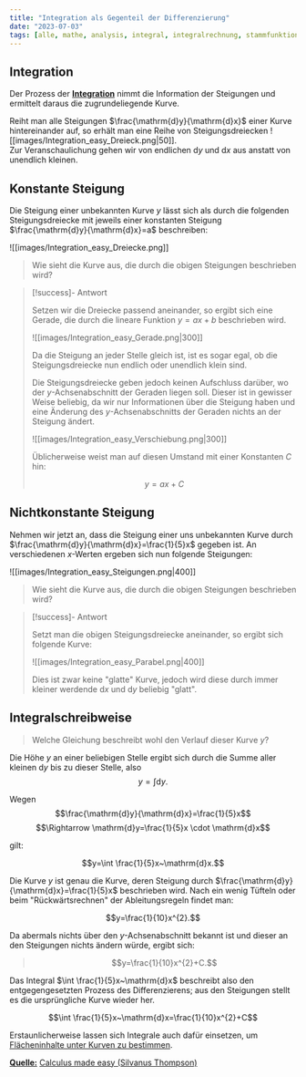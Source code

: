 ```yaml
---
title: "Integration als Gegenteil der Differenzierung"
date: "2023-07-03"
tags: [alle, mathe, analysis, integral, integralrechnung, stammfunktion, differenzierung, differentialrechnung, steigung, steigungsdreieck]
---
```


## Integration

Der Prozess der <u>**Integration**</u> nimmt die Information der Steigungen und ermittelt daraus die zugrundeliegende Kurve.

Reiht man alle Steigungen $\frac{\mathrm{d}y}{\mathrm{d}x}$ einer Kurve hintereinander auf, so erhält man eine Reihe von Steigungsdreiecken ![[images/Integration_easy_Dreieck.png|50]].<br>
Zur Veranschaulichung gehen wir von endlichen $\mathrm{d}y$ und $\mathrm{d}x$ aus anstatt von unendlich kleinen. 

## Konstante Steigung

Die Steigung einer unbekannten Kurve $y$ lässt sich als durch die folgenden Steigungsdreiecke mit jeweils einer konstanten Steigung $\frac{\mathrm{d}y}{\mathrm{d}x}=a$ beschreiben:

![[images/Integration_easy_Dreiecke.png]]

>Wie sieht die Kurve aus, die durch die obigen Steigungen beschrieben wird?

> [!success]- Antwort
> 
>Setzen wir die Dreiecke passend aneinander, so ergibt sich eine Gerade, die durch die lineare Funktion $y=ax+b$ beschrieben wird. 
>
>![[images/Integration_easy_Gerade.png|300]]
>
>Da die Steigung an jeder Stelle gleich ist, ist es sogar egal, ob die Steigungsdreiecke nun endlich oder unendlich klein sind.
>
>Die Steigungsdreiecke geben jedoch keinen Aufschluss darüber, wo der $y$-Achsenabschnitt der Geraden liegen soll. Dieser ist in gewisser Weise beliebig, da wir nur Informationen über die Steigung haben und eine Änderung des $y$-Achsenabschnitts der Geraden nichts an der Steigung ändert.
>
>![[images/Integration_easy_Verschiebung.png|300]]
>
>Üblicherweise weist man auf diesen Umstand mit einer Konstanten $C$ hin:
>
>$$y=ax+C$$

## Nichtkonstante Steigung

Nehmen wir jetzt an, dass die Steigung einer uns unbekannten Kurve durch $\frac{\mathrm{d}y}{\mathrm{d}x}=\frac{1}{5}x$ gegeben ist. 
An verschiedenen $x$-Werten ergeben sich nun folgende Steigungen:

![[images/Integration_easy_Steigungen.png|400]]

>Wie sieht die Kurve aus, die durch die obigen Steigungen beschrieben wird?

> [!success]- Antwort
>
>Setzt man die obigen Steigungsdreiecke aneinander, so ergibt sich folgende Kurve:
>
>![[images/Integration_easy_Parabel.png|400]]
>
>Dies ist zwar keine "glatte" Kurve, jedoch wird diese durch immer kleiner werdende $\mathrm{d}x$ und $\mathrm{d}y$ beliebig "glatt".

## Integralschreibweise

>Welche Gleichung beschreibt wohl den Verlauf dieser Kurve $y$?

Die Höhe $y$ an einer beliebigen Stelle ergibt sich durch die Summe aller kleinen $\mathrm{d}y$ bis zu dieser Stelle, also $$y=\int\mathrm{d}y.$$

Wegen 
$$\frac{\mathrm{d}y}{\mathrm{d}x}=\frac{1}{5}x$$
$$\Rightarrow \mathrm{d}y=\frac{1}{5}x \cdot \mathrm{d}x$$

gilt:

$$y=\int \frac{1}{5}x~\mathrm{d}x.$$

Die Kurve $y$ ist genau die Kurve, deren Steigung durch $\frac{\mathrm{d}y}{\mathrm{d}x}=\frac{1}{5}x$ beschrieben wird. Nach ein wenig Tüfteln oder beim "Rückwärtsrechnen" der Ableitungsregeln findet man:

$$y=\frac{1}{10}x^{2}.$$

Da abermals nichts über den $y$-Achsenabschnitt bekannt ist und dieser an den Steigungen nichts ändern würde, ergibt sich:

>$$y=\frac{1}{10}x^{2}+C.$$

Das Integral $\int \frac{1}{5}x~\mathrm{d}x$ beschreibt also den entgegengesetzten Prozess des Differenzierens; aus den Steigungen stellt es die ursprüngliche Kurve wieder her.

$$\int \frac{1}{5}x~\mathrm{d}x=\frac{1}{10}x^{2}+C$$

Erstaunlicherweise lassen sich Integrale auch dafür einsetzen, um [Flächeninhalte unter Kurven zu bestimmen](https://www.gutenberg.org/files/33283/33283-pdf.pdf#page=215).

<u>**Quelle:**</u> [Calculus made easy (Silvanus Thompson)](https://www.gutenberg.org/files/33283/33283-pdf.pdf#page=191)